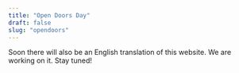 ```yaml
---
title: "Open Doors Day"
draft: false
slug: "opendoors"
---
```


Soon there will also be an English translation of this website. We are working on it. Stay tuned!
